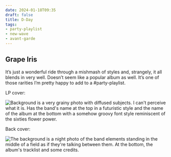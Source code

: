 ```yaml
---
date: 2024-01-18T09:35
draft: false
title: D-Day
tags:
- party-playlist
- new-wave
- avant-garde
---
```

## Grape Iris

It’s just a wonderful ride through a mishmash of styles and, strangely, it all blends in very well. Doesn’t seem like a popular album as well. It’s one of those rarities I’m pretty happy to add to a #party-playlist.

LP cover:

![Background is a very grainy photo with diffused subjects. I can't perceive what it is. Has the band's name at the top in a futuristic style and the name of the album at the bottom with a somehow groovy font style reminiscent of the sixties flower power.](../attachment/vsc-paste/d-day-240118093824.png)

Back cover:

![The background is a night photo of the band elements standing in the middle of a field as if they're talking between them. At the bottom, the album's tracklist and some credits.](../attachment/vsc-paste/d-day-240118093840.png)
